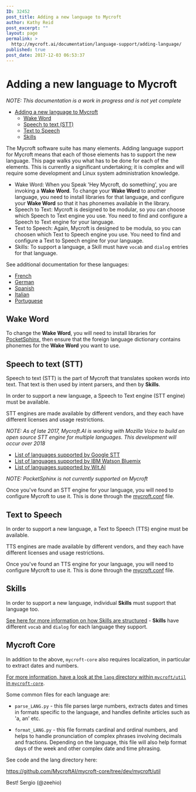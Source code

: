 ```yaml
---
ID: 32452
post_title: Adding a new language to Mycroft
author: Kathy Reid
post_excerpt: ""
layout: page
permalink: >
  http://mycroft.ai/documentation/language-support/adding-language/
published: true
post_date: 2017-12-03 06:53:37
---
```

# Adding a new language to Mycroft

_NOTE: This documentation is a work in progress and is not yet complete_

- [Adding a new language to Mycroft](#adding-a-new-language-to-mycroft)
  * [Wake Word](#wake-word)
  * [Speech to text (STT)](#speech-to-text-stt)
  * [Text to Speech](#text-to-speech)
  * [Skills](#skills)

The Mycroft software suite has many elements. Adding language support for Mycroft means that each of those elements has to support the new language. This page walks you what has to be done for each of the elements. This is currently a significant undertaking; it is complex and will require some development and Linux system administration knowledge. 

* Wake Word: When you Speak 'Hey Mycroft, do something', you are invoking a **Wake Word**. To change your **Wake Word** to another language, you need to install libraries for that language, and configure your **Wake Word** so that it has phonemes available in the library. 
* Speech to Text: Mycroft is designed to be modular, so you can choose which Speech to Text engine you use. You need to find and configure a Speech to Text engine for your language. 
* Text to Speech: Again, Mycroft is designed to be modula, so you can choosen which Text to Speech engine you use. You need to find and configure a Text to Speech engine for your language. 
* Skills: To support a language, a Skill must have `vocab` and `dialog` entries for that language. 

See additional documentation for these languages: 

* [French](https://mycroft.ai/documentation/language-support/french/)
* [German](https://mycroft.ai/documentation/language-support/german/)
* [Spanish](https://mycroft.ai/documentation/language-support/spanish/)
* [Italian](https://mycroft.ai/documentation/language-support/italian/)
* [Portuguese](https://mycroft.ai/documentation/language-support/portuguese/)

## Wake Word

To change the **Wake Word**, you will need to install libraries for [PocketSphinx](https://cmusphinx.github.io/wiki/download/), then ensure that the foreign language dictionary contains phonemes for the **Wake Word** you want to use. 

## Speech to text (STT)

Speech to text (STT) is the part of Mycroft that translates spoken words into text. That text is then used by intent parsers, and then by **Skills**.

In order to support a new language, a Speech to Text engine (STT engine) must be available.

STT engines are made available by different vendors, and they each have different licenses and usage restrictions.

_NOTE: As of late 2017, Mycroft.AI is working with Mozilla Voice to build an open source STT engine for multiple languages. This development will occur over 2018_

* [List of languages supported by Google STT](https://stackoverflow.com/questions/14257598/what-are-language-codes-in-chromes-implementation-of-the-html5-speech-recogniti)
* [List of languages supported by IBM Watson Bluemix](https://www.ibm.com/watson/developercloud/speech-to-text/api/v1/#sessionless_methods)
* [List of languages supported by Wit.AI](https://wit.ai/faq)

_NOTE: PocketSphinx is not currently supported on Mycroft_

Once you've found an STT engine for your language, you will need to configure Mycroft to use it. This is done through the [mycroft.conf](https://mycroft.ai/documentation/mycroft-conf/) file. 

## Text to Speech

In order to support a new language, a Text to Speech (TTS) engine must be available.

TTS engines are made available by different vendors, and they each have different licenses and usage restrictions.

Once you've found an TTS engine for your language, you will need to configure Mycroft to use it. This is done through the [mycroft.conf](https://mycroft.ai/documentation/mycroft-conf/) file. 

## Skills

In order to support a new language, individual **Skills** must support that language too. 

[See here for more information on how Skills are structured](https://mycroft.ai/documentation/skills/introduction-developing-skills/#structure-of-the-skill-repo) - **Skills** have different `vocab` and `dialog` for each language they support.

## Mycroft Core

In addition to the above, `mycroft-core` also requires localization, in particular to extract dates and numbers. 

[For more information, have a look at the `lang` directory within `mycroft/util` in `mycroft-core`](https://github.com/MycroftAI/mycroft-core/tree/dev/mycroft/util/lang). 

Some common files for each language are: 

* `parse_LANG.py` - this file parses large numbers, extracts dates and times in formats specific to the language, and handles definite articles such as 'a, an' etc. 

* `format_LANG.py` - this file formats cardinal and ordinal numbers, and helps to handle pronunciation of complex phrases involving decimals and fractions. Depending on the language, this file will also help format days of the week and other complex date and time phrasing. 





See code and the lang directory here:

https://github.com/MycroftAI/mycroft-core/tree/dev/mycroft/util

Best!
Sergio (@zeehio)
